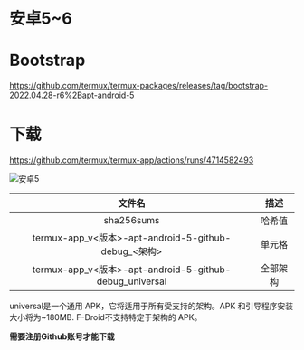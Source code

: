 # 安卓5~6

# Bootstrap

https://github.com/termux/termux-packages/releases/tag/bootstrap-2022.04.28-r6%2Bapt-android-5  


# 下载

https://github.com/termux/termux-app/actions/runs/4714582493

![安卓5](https://alpha-q3.sourcegcdn.com/2022/05/07/gh9Awgnp.png)

|                         文件名                          |   描述   |
| :-----------------------------------------------------: | :------: |
|                       sha256sums                        |  哈希值  |
|  termux-app_v<版本>-apt-android-5-github-debug_<架构>   |  单元格  |
| termux-app_v<版本>-apt-android-5-github-debug_universal | 全部架构 |

universal是一个通用 APK，它将适用于所有受支持的架构。APK 和引导程序安装大小将为~180MB. F-Droid不支持特定于架构的 APK。

**需要注册Github账号才能下载**
